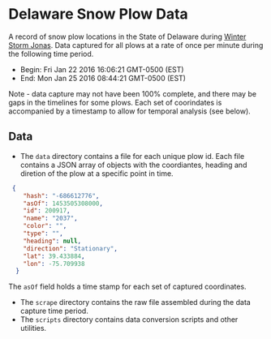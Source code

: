 # Delaware Snow Plow Data

A record of snow plow locations in the State of Delaware during [Winter Storm Jonas](http://www.weather.com/storms/winter/news/winter-storm-jonas-forecast-blizzard-warning-january-22). Data captured for all plows at a rate of once per minute during the following time period.

* Begin: Fri Jan 22 2016 16:06:21 GMT-0500 (EST)
* End: Mon Jan 25 2016 08:44:21 GMT-0500 (EST)

Note - data capture may not have been 100% complete, and there may be gaps in the timelines for some plows. Each set of coorindates is accompanied by a timestamp to allow for temporal analysis (see below).

## Data

* The ```data``` directory contains a file for each unique plow id. Each file contains a JSON array of objects with the coordiantes, heading and diretion of the plow at a specific point in time.  

```json
 {
    "hash": "-686612776",
    "asOf": 1453505308000,
    "id": 200917,
    "name": "2037",
    "color": "",
    "type": "",
    "heading": null,
    "direction": "Stationary",
    "lat": 39.433884,
    "lon": -75.709938
  }
```

The ```asOf``` field holds a time stamp for each set of captured coordinates.

* The ```scrape``` directory contains the raw file assembled during the data capture time period.
* The ```scripts``` directory contains data conversion scripts and other utilities.
